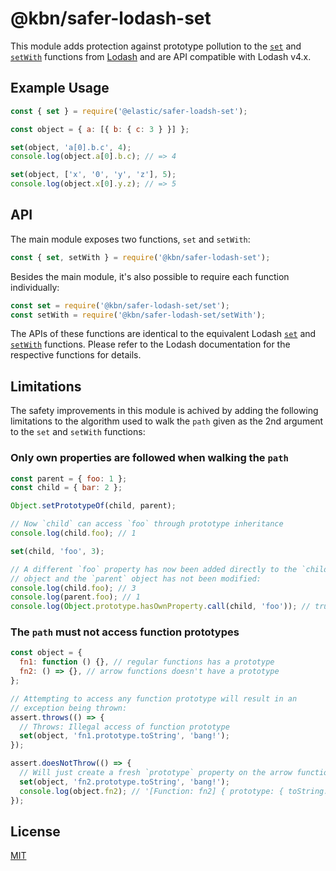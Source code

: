 # @kbn/safer-lodash-set

This module adds protection against prototype pollution to the [`set`]
and [`setWith`] functions from [Lodash] and are API compatible with
Lodash v4.x.

## Example Usage

```js
const { set } = require('@elastic/safer-loadsh-set');

const object = { a: [{ b: { c: 3 } }] };

set(object, 'a[0].b.c', 4);
console.log(object.a[0].b.c); // => 4

set(object, ['x', '0', 'y', 'z'], 5);
console.log(object.x[0].y.z); // => 5
```

## API

The main module exposes two functions, `set` and `setWith`:

```js
const { set, setWith } = require('@kbn/safer-lodash-set');
```

Besides the main module, it's also possible to require each function
individually:

```js
const set = require('@kbn/safer-lodash-set/set');
const setWith = require('@kbn/safer-lodash-set/setWith');
```

The APIs of these functions are identical to the equivalent Lodash
[`set`] and [`setWith`] functions. Please refer to the Lodash
documentation for the respective functions for details.

## Limitations

The safety improvements in this module is achived by adding the
following limitations to the algorithm used to walk the `path` given as
the 2nd argument to the `set` and `setWith` functions:

### Only own properties are followed when walking the `path`

```js
const parent = { foo: 1 };
const child = { bar: 2 };

Object.setPrototypeOf(child, parent);

// Now `child` can access `foo` through prototype inheritance
console.log(child.foo); // 1

set(child, 'foo', 3);

// A different `foo` property has now been added directly to the `child`
// object and the `parent` object has not been modified:
console.log(child.foo); // 3
console.log(parent.foo); // 1
console.log(Object.prototype.hasOwnProperty.call(child, 'foo')); // true
```

### The `path` must not access function prototypes

```js
const object = {
  fn1: function () {}, // regular functions has a prototype
  fn2: () => {}, // arrow functions doesn't have a prototype
};

// Attempting to access any function prototype will result in an
// exception being thrown:
assert.throws(() => {
  // Throws: Illegal access of function prototype
  set(object, 'fn1.prototype.toString', 'bang!');
});

assert.doesNotThrow(() => {
  // Will just create a fresh `prototype` property on the arrow function:
  set(object, 'fn2.prototype.toString', 'bang!');
  console.log(object.fn2); // '[Function: fn2] { prototype: { toString: 'bang!' } }'
});
```

## License

[MIT](LICENSE)

[`set`]: https://lodash.com/docs/4.17.15#set
[`setwith`]: https://lodash.com/docs/4.17.15#setWith
[lodash]: https://lodash.com/
